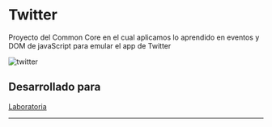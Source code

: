 
# Twitter

Proyecto del Common Core en el cual aplicamos lo aprendido en eventos y DOM de javaScript para emular el app de Twitter

![twitter](https://user-images.githubusercontent.com/32309909/36344732-8d545016-13ec-11e8-99db-305026bde6e9.jpg)

## Desarrollado para 
[Laboratoria](http://laboratoria.la)
***




